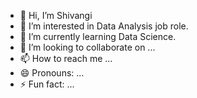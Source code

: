 - 👋 Hi, I’m Shivangi
- 👀 I’m interested in Data Analysis job role.
- 🌱 I’m currently learning Data Science.
- 💞️ I’m looking to collaborate on ...
- 📫 How to reach me ...
- 😄 Pronouns: ...
- ⚡ Fun fact: ...

<!---
sshhivangi/sshhivangi is a ✨ special ✨ repository because its `README.md` (this file) appears on your GitHub profile.
You can click the Preview link to take a look at your changes.
--->
